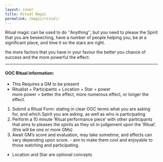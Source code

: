 ```yaml
---
layout: inner
title: Ritual Magic
permalink: /magic/ritual/
---
```

Ritual magic can be used to do ''Anything'', but you need to please the Spirit that you are beseeching, have a number of people helping you, be at a significant place, and time it so the stars are right.

the more factors that you have in your favour the better you chance of success and the more powerful the effect.


---

#### OOC Ritual information:

* This Requires a GM to be present
* Ritualist + Participants + Location + Star = power  
more power = better the effect, more numerous effect, or longer the effect.



1. Submit a Ritual Form: stating in clear OOC terms what you are asking for, and which Spirit you are asking.
as well as who is participating
2. Perform a 10 minute ‘Ritual performance piece’ with other participants that aims to pleases the spirits as they sit in judgement upon the ‘Ritual’. (this will be one or more GMs) 
3. Await GM’s score and evaluation, may take sometime, and effects can vary depending upon score. - aim to make them cool and enjoyable to those watching and participating.

* Location and Star are optional concepts